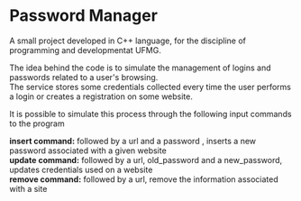# Password Manager
A small project developed in C++ language, for the discipline of programming and developmentat UFMG. 

The idea behind the code is to simulate the management of logins and passwords related to a user's browsing. <br />
The service stores some credentials collected every time the user performs a login or creates a registration on some website.

It is possible to simulate this process through the following input commands to the program <br />

**insert command:** followed by a url and a password , inserts a new password associated with a given website <br />
**update command:** followed by a url, old_password and a new_password, updates credentials used on a website <br />
**remove command:** followed by a url, remove the information associated with a site <br />
